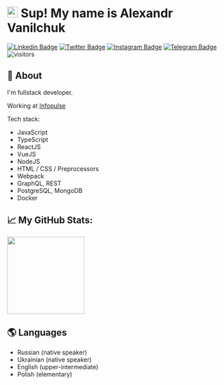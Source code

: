 # <img src="https://media.giphy.com/media/hvRJCLFzcasrR4ia7z/giphy.gif" width="25px"> Sup! My name is Alexandr Vanilchuk

[![Linkedin Badge](https://img.shields.io/badge/-LinkedIn-0e76a8?style=flat-square&logo=Linkedin&logoColor=white)](https://www.linkedin.com/in/htndev)
[![Twitter Badge](https://img.shields.io/badge/-Twitter-00acee?style=flat-square&logo=Twitter&logoColor=white)](https://twitter.com/htndev)
[![Instagram Badge](https://img.shields.io/badge/-Instagram-e4405f?style=flat-square&logo=Instagram&logoColor=white)](https://instagram.com/htndev/)
[![Telegram Badge](https://img.shields.io/badge/-Telegram-0088cc?style=flat-square&logo=Telegram&logoColor=white)](https://t.me/htndev)
![visitors](https://visitor-badge.glitch.me/badge?page_id=htndev)

## 💬 About

I'm fullstack developer.

Working at [Infopulse](https://www.infopulse.com)

Tech stack:
- JavaScript
- TypeScript
- ReactJS
- VueJS
- NodeJS
- HTML / CSS / Preprocessors
- Webpack
- GraphQL, REST
- PostgreSQL, MongoDB
- Docker

## 📈 My GitHub Stats:
<img height="180em" src="https://github-readme-stats.vercel.app/api?username=htndev&show_icons=true&hide_border=true&&count_private=true&include_all_commits=true&theme=dracula" />

## 🌎 Languages
- Russian (native speaker)
- Ukrainian (native speaker)
- English (upper-intermediate)
- Polish (elementary)
